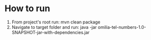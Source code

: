 # How to run
1. From project's root run: mvn clean package
2. Navigate to target folder and run: java -jar omilia-tel-numbers-1.0-SNAPSHOT-jar-with-dependencies.jar